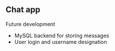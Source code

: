 ## Chat app

Future development
- MySQL backend for storing messages
- User login and username designation
